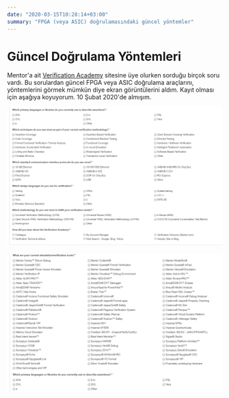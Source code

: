 ```yaml
---
date: "2020-03-15T10:28:14+03:00"
summary: "FPGA (veya ASIC) doğrulamasındaki güncel yöntemler"
---
```

# Güncel Doğrulama Yöntemleri

Mentor'a ait [Verification Academy](https://verificationacademy.com/)
sitesine üye olurken sorduğu birçok soru vardı. Bu sorulardan güncel FPGA veya
ASIC doğrulama araçlarını, yöntemlerini görmek mümkün diye ekran görüntülerini
aldım. Kayıt olması için aşağıya koyuyorum. 10 Şubat 2020'de almışım.

![Screen Shoot 1](img/2020-03-15-a.png)

![Screen Shoot 2](img/2020-03-15-b.png)
